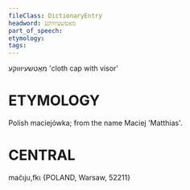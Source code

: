 ```yaml
---
fileClass: DictionaryEntry
headword: מאַטשעיוּווקע
part_of_speech: 
etymology: 
tags: 
---
```

מאַטשעיוּווקע
'cloth cap with visor'

ETYMOLOGY
===========
Polish maciejówka; from the name Maciej 'Matthias'.

CENTRAL
========

mačɩju,fkɩ {POLAND, Warsaw, 52211}